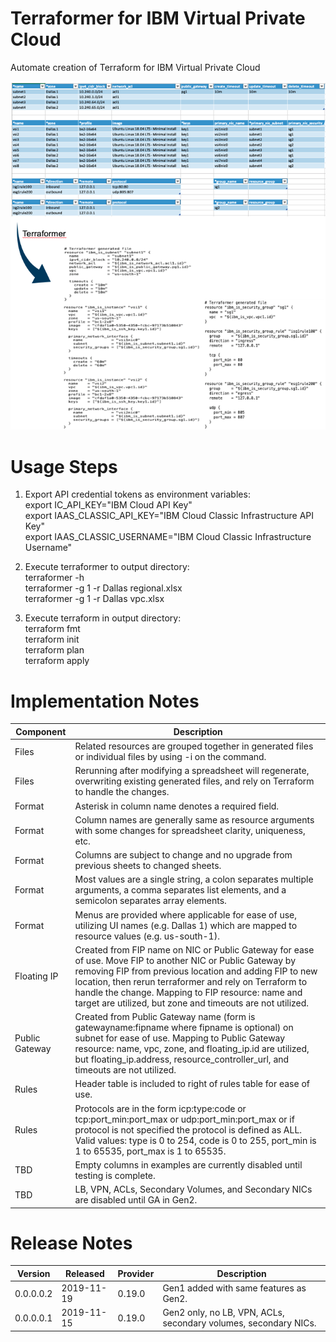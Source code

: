 # Terraformer for IBM Virtual Private Cloud

Automate creation of Terraform for IBM Virtual Private Cloud

![TerraformerExample](/images/terraformerexample.png)

# Usage Steps

1. Export API credential tokens as environment variables:\
export IC_API_KEY="IBM Cloud API Key"\
export IAAS_CLASSIC_API_KEY="IBM Cloud Classic Infrastructure API Key"\
export IAAS_CLASSIC_USERNAME="IBM Cloud Classic Infrastructure Username"

2. Execute terraformer to output directory:\
terraformer -h\
terraformer -g 1 -r Dallas regional.xlsx\
terraformer -g 1 -r Dallas vpc.xlsx

3. Execute terraform in output directory:\
terraform fmt\
terraform init\
terraform plan\
terraform apply
 
# Implementation Notes

| Component | Description |
| --- | --- |
| Files | Related resources are grouped together in generated files or individual files by using -i on the command. |
| Files | Rerunning after modifying a spreadsheet will regenerate, overwriting existing generated files, and rely on Terraform to handle the changes. |
| Format | Asterisk in column name denotes a required field. |
| Format | Column names are generally same as resource arguments with some changes for spreadsheet clarity, uniqueness, etc.
| Format | Columns are subject to change and no upgrade from previous sheets to changed sheets. |
| Format | Most values are a single string, a colon separates multiple arguments, a comma separates list elements, and a semicolon separates array elements.
| Format | Menus are provided where applicable for ease of use, utilizing UI names (e.g. Dallas 1) which are mapped to resource values (e.g. us-south-1).
| Floating IP | Created from FIP name on NIC or Public Gateway for ease of use.  Move FIP to another NIC or Public Gateway by removing FIP from previous location and adding FIP to new location, then rerun terraformer and rely on Terraform to handle the change.  Mapping to FIP resource: name and target are utilized, but zone and timeouts are not utilized. |
| Public Gateway | Created from Public Gateway name (form is gatewayname:fipname where fipname is optional) on subnet for ease of use.  Mapping to Public Gateway resource: name, vpc, zone, and floating_ip.id are utilized, but floating_ip.address, resource_controller_url, and timeouts are not utilized. |
| Rules | Header table is included to right of rules table for ease of use. |
| Rules | Protocols are in the form icp:type:code or tcp:port_min:port_max or udp:port_min:port_max or if protocol is not specified the protocol is defined as ALL. Valid values: type is 0 to 254, code is 0 to 255, port_min is 1 to 65535, port_max is 1 to 65535. |
| TBD | Empty columns in examples are currently disabled until testing is complete. |
| TBD | LB, VPN, ACLs, Secondary Volumes, and Secondary NICs are disabled until GA in Gen2. |

# Release Notes

| Version | Released | Provider | Description |
| --- | --- | --- | --- |
| 0.0.0.0.2 | 2019-11-19 | 0.19.0 | Gen1 added with same features as Gen2. |
| 0.0.0.0.1 | 2019-11-15 | 0.19.0 | Gen2 only, no LB, VPN, ACLs, secondary volumes, secondary NICs. |
